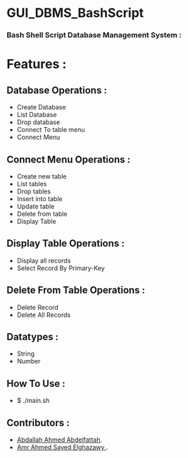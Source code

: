# GUI_DBMS_BashScript

### Bash Shell Script Database Management System : 

# Features :

## Database Operations :

- Create Database
- List Database
- Drop database
- Connect To table menu
- Connect Menu

## Connect Menu Operations :

  - Create new table 
  - List tables
  - Drop tables
  - Insert into table
  - Update table
  - Delete from table
  - Display Table
  
##  Display Table Operations :

   - Display all records
   - Select Record By Primary-Key

## Delete From Table Operations :

 - Delete Record
 - Delete All Records 

## Datatypes :

- String
- Number

## How To Use :

- $ ./main.sh

## Contributors :

- [Abdallah Ahmed Abdelfattah](https://github.com/Abdalla1297).
- [Amr Ahmed Sayed Elghazawy ](https://github.com/Ghazzooo).
